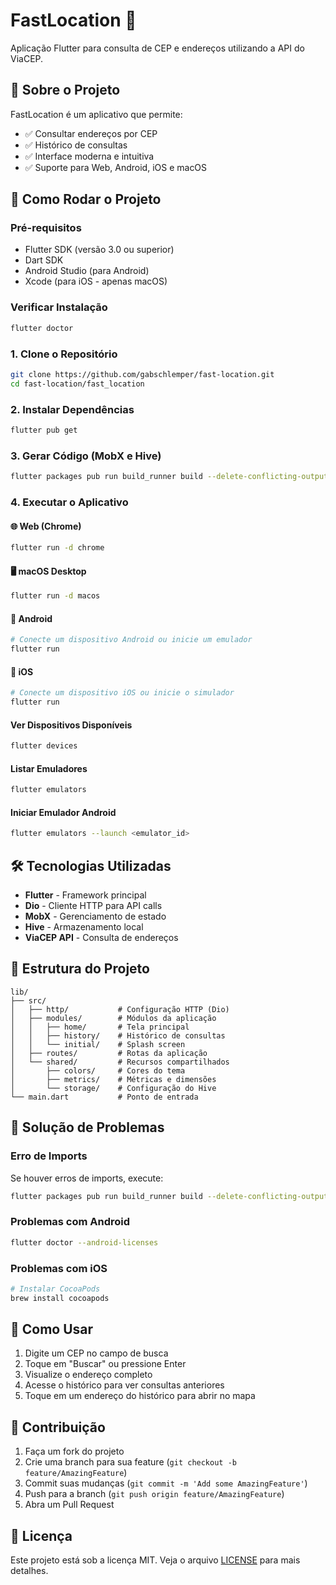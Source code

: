 # FastLocation 📍

Aplicação Flutter para consulta de CEP e endereços utilizando a API do ViaCEP.

## 📱 Sobre o Projeto

FastLocation é um aplicativo que permite:
- ✅ Consultar endereços por CEP
- ✅ Histórico de consultas
- ✅ Interface moderna e intuitiva
- ✅ Suporte para Web, Android, iOS e macOS

## 🚀 Como Rodar o Projeto

### Pré-requisitos

- Flutter SDK (versão 3.0 ou superior)
- Dart SDK
- Android Studio (para Android)
- Xcode (para iOS - apenas macOS)

### Verificar Instalação

```bash
flutter doctor
```

### 1. Clone o Repositório

```bash
git clone https://github.com/gabschlemper/fast-location.git
cd fast-location/fast_location
```

### 2. Instalar Dependências

```bash
flutter pub get
```

### 3. Gerar Código (MobX e Hive)

```bash
flutter packages pub run build_runner build --delete-conflicting-outputs
```

### 4. Executar o Aplicativo

#### 🌐 Web (Chrome)
```bash
flutter run -d chrome
```

#### 🖥️ macOS Desktop
```bash
flutter run -d macos
```

#### 📱 Android
```bash
# Conecte um dispositivo Android ou inicie um emulador
flutter run
```

#### 🍎 iOS
```bash
# Conecte um dispositivo iOS ou inicie o simulador
flutter run
```

#### Ver Dispositivos Disponíveis
```bash
flutter devices
```

#### Listar Emuladores
```bash
flutter emulators
```

#### Iniciar Emulador Android
```bash
flutter emulators --launch <emulator_id>
```

## 🛠️ Tecnologias Utilizadas

- **Flutter** - Framework principal
- **Dio** - Cliente HTTP para API calls
- **MobX** - Gerenciamento de estado
- **Hive** - Armazenamento local
- **ViaCEP API** - Consulta de endereços

## 📂 Estrutura do Projeto

```
lib/
├── src/
│   ├── http/           # Configuração HTTP (Dio)
│   ├── modules/        # Módulos da aplicação
│   │   ├── home/       # Tela principal
│   │   ├── history/    # Histórico de consultas
│   │   └── initial/    # Splash screen
│   ├── routes/         # Rotas da aplicação
│   └── shared/         # Recursos compartilhados
│       ├── colors/     # Cores do tema
│       ├── metrics/    # Métricas e dimensões
│       └── storage/    # Configuração do Hive
└── main.dart           # Ponto de entrada
```

## 🔧 Solução de Problemas

### Erro de Imports
Se houver erros de imports, execute:
```bash
flutter packages pub run build_runner build --delete-conflicting-outputs
```

### Problemas com Android
```bash
flutter doctor --android-licenses
```

### Problemas com iOS
```bash
# Instalar CocoaPods
brew install cocoapods
```

## 📝 Como Usar

1. Digite um CEP no campo de busca
2. Toque em "Buscar" ou pressione Enter
3. Visualize o endereço completo
4. Acesse o histórico para ver consultas anteriores
5. Toque em um endereço do histórico para abrir no mapa

## 🤝 Contribuição

1. Faça um fork do projeto
2. Crie uma branch para sua feature (`git checkout -b feature/AmazingFeature`)
3. Commit suas mudanças (`git commit -m 'Add some AmazingFeature'`)
4. Push para a branch (`git push origin feature/AmazingFeature`)
5. Abra um Pull Request

## 📄 Licença

Este projeto está sob a licença MIT. Veja o arquivo [LICENSE](LICENSE) para mais detalhes.
